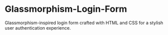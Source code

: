 # Glassmorphism-Login-Form
 Glassmorphism-inspired login form crafted with HTML and CSS for a stylish user authentication experience.
